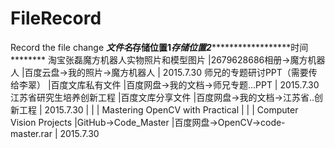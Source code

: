 # FileRecord
Record the file change
***************文件名***********************存储位置1*********************存储位置2*******************************时间********
淘宝张磊魔方机器人实物照片和模型图片 |2679628686相册->魔方机器人 |百度云盘->我的照片->魔方机器人         |	      2015.7.30
师兄的专题研讨PPT（需要传给李翠）	   |百度文库私有文件	         |百度网盘->我的文档->师兄专题...PPT     |        2015.7.30
江苏省研究生培养创新工程	           |百度文库分享文件	         |百度网盘->我的文档->江苏省..创新工程   |        2015.7.30
                                     |                           |                                       |
Mastering OpenCV with Practical      |                           |                                       |
Computer Vision Projects             |GitHub->Code_Master	       |百度网盘->OpenCV->code-master.rar      |      	2015.7.30

